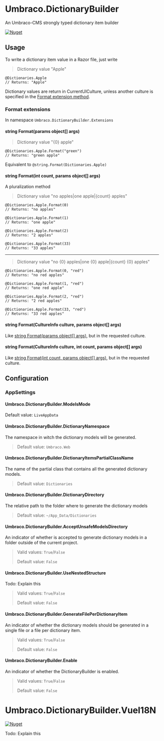 # Umbraco.DictionaryBuilder
An Umbraco-CMS strongly typed dictionary item builder

[![Nuget](https://img.shields.io/nuget/v/Our.Umbraco.DictionaryBuilder)](https://www.nuget.org/packages/Our.Umbraco.DictionaryBuilder/)

## Usage

To write a dictionary item value in a Razor file, just write

> Dictionary value "Apple"
```
@Dictionaries.Apple
// Returns: "Apple"
```

Dictionary values are return in CurrentUICulture, unless another culture is specified in the [Format extension method](#format-extensions). 

### Format extensions

In namespace `Umbraco.DictionaryBuilder.Extensions`

#### string Format(params object[] args)

> Dictionary value "{0} apple"
```
@Dictionaries.Apple.Format("green")
// Returns: "green apple"
```
Equivalent to `@string.Format(Dictionaries.Apple)`


#### string Format(int count, params object[] args)
A pluralization method

> Dictionary value "no apples|one apple|\{count\} apples"

```
@Dictionaries.Apple.Format(0)
// Returns: "no apples"
```
```
@Dictionaries.Apple.Format(1)
// Returns: "one apple"
```
```
@Dictionaries.Apple.Format(2)
// Returns: "2 apples"
```
```
@Dictionaries.Apple.Format(33)
// Returns: "33 apples"
```
___
> Dictionary value "no {0} apples|one {0} apple|\{count\} {0} apples"

```
@Dictionaries.Apple.Format(0, "red")
// Returns: "no red apples"
```
```
@Dictionaries.Apple.Format(1, "red")
// Returns: "one red apple"
```
```
@Dictionaries.Apple.Format(2, "red")
// Returns: "2 red apples"
```
```
@Dictionaries.Apple.Format(33, "red")
// Returns: "33 red apples"
```

#### string Format(CultureInfo culture, params object[] args)
Like [string Format(params object[] args)](#string-formatparams-object-args), but in the requested culture.

#### string Format(CultureInfo culture, int count, params object[] args)
Like [string Format(int count, params object[] args)](#string-formatint-count-params-object-args), but in the requested culture.

## Configuration

### AppSettings

#### Umbraco.DictionaryBuilder.ModelsMode
Default value: `LiveAppData`

#### Umbraco.DictionaryBuilder.DictionaryNamespace
The namespace in witch the dictionary models will be generated.

> Default value: `Umbraco.Web`

#### Umbraco.DictionaryBuilder.DictionaryItemsPartialClassName
The name of the partial class that contains all the generated dictionary models.

> Default value: `Dictionaries`

#### Umbraco.DictionaryBuilder.DictionaryDirectory
The relative path to the folder where to generate the dictionary models

>  Default value: `~/App_Data/Dictionaries`

#### Umbraco.DictionaryBuilder.AcceptUnsafeModelsDirectory
An indicator of whether is accepted to generate dictionary models in a folder outside of the current project.

> Valid values: `True`/`False`
>
> Default value: `False`

#### Umbraco.DictionaryBuilder.UseNestedStructure
Todo: Explain this

> Valid values: `True`/`False`
>
> Default value: `False`

#### Umbraco.DictionaryBuilder.GenerateFilePerDictionaryItem
An indicator of whether the dictionary models should be generated in a single file or a file per dictionary item.

> Valid values: `True`/`False`
>
> Default value: `False`

#### Umbraco.DictionaryBuilder.Enable
An indicator of whether the DictionaryBuilder is enabled.

> Valid values: `True`/`False`
> 
> Default value: `False`

# Umbraco.DictionaryBuilder.VueI18N

[![Nuget](https://img.shields.io/nuget/v/Our.Umbraco.DictionaryBuilder.VueI18N)](https://www.nuget.org/packages/Our.Umbraco.DictionaryBuilder.VueI18N/)

Todo: Explain this